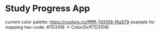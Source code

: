# Study Progress App

current color palette:
https://coolors.co/ffffff-7d3108-f6a579
example for mapping hex-code:
#7D3108  -> Color(0xff7D3108)
